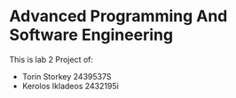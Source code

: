 # Advanced Programming And Software Engineering

This is lab 2
Project of:
* Torin Storkey 2439537S
* Kerolos Ikladeos 2432195i